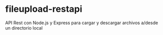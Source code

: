 # fileupload-restapi
API Rest con Node.js y Express para cargar y descargar archivos a/desde un directorio local
